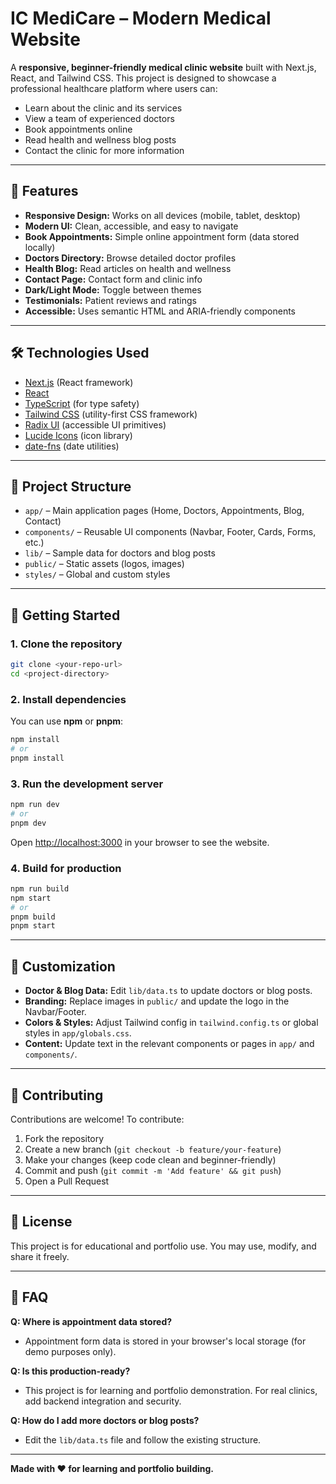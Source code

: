 # IC MediCare – Modern Medical Website

A **responsive, beginner-friendly medical clinic website** built with Next.js, React, and Tailwind CSS. This project is designed to showcase a professional healthcare platform where users can:

- Learn about the clinic and its services
- View a team of experienced doctors
- Book appointments online
- Read health and wellness blog posts
- Contact the clinic for more information

---

## 🌟 Features

- **Responsive Design:** Works on all devices (mobile, tablet, desktop)
- **Modern UI:** Clean, accessible, and easy to navigate
- **Book Appointments:** Simple online appointment form (data stored locally)
- **Doctors Directory:** Browse detailed doctor profiles
- **Health Blog:** Read articles on health and wellness
- **Contact Page:** Contact form and clinic info
- **Dark/Light Mode:** Toggle between themes
- **Testimonials:** Patient reviews and ratings
- **Accessible:** Uses semantic HTML and ARIA-friendly components

---

## 🛠️ Technologies Used

- [Next.js](https://nextjs.org/) (React framework)
- [React](https://react.dev/)
- [TypeScript](https://www.typescriptlang.org/) (for type safety)
- [Tailwind CSS](https://tailwindcss.com/) (utility-first CSS framework)
- [Radix UI](https://www.radix-ui.com/) (accessible UI primitives)
- [Lucide Icons](https://lucide.dev/) (icon library)
- [date-fns](https://date-fns.org/) (date utilities)

---

## 📁 Project Structure

- `app/` – Main application pages (Home, Doctors, Appointments, Blog, Contact)
- `components/` – Reusable UI components (Navbar, Footer, Cards, Forms, etc.)
- `lib/` – Sample data for doctors and blog posts
- `public/` – Static assets (logos, images)
- `styles/` – Global and custom styles

---

## 🚀 Getting Started

### 1. **Clone the repository**

```bash
git clone <your-repo-url>
cd <project-directory>
```

### 2. **Install dependencies**

You can use **npm** or **pnpm**:

```bash
npm install
# or
pnpm install
```

### 3. **Run the development server**

```bash
npm run dev
# or
pnpm dev
```

Open [http://localhost:3000](http://localhost:3000) in your browser to see the website.

### 4. **Build for production**

```bash
npm run build
npm start
# or
pnpm build
pnpm start
```

---

## 📝 Customization

- **Doctor & Blog Data:** Edit `lib/data.ts` to update doctors or blog posts.
- **Branding:** Replace images in `public/` and update the logo in the Navbar/Footer.
- **Colors & Styles:** Adjust Tailwind config in `tailwind.config.ts` or global styles in `app/globals.css`.
- **Content:** Update text in the relevant components or pages in `app/` and `components/`.

---

## 🤝 Contributing

Contributions are welcome! To contribute:

1. Fork the repository
2. Create a new branch (`git checkout -b feature/your-feature`)
3. Make your changes (keep code clean and beginner-friendly)
4. Commit and push (`git commit -m 'Add feature' && git push`)
5. Open a Pull Request

---

## 📄 License

This project is for educational and portfolio use. You may use, modify, and share it freely.

---

## 🙋 FAQ

**Q: Where is appointment data stored?**
- Appointment form data is stored in your browser's local storage (for demo purposes only).

**Q: Is this production-ready?**
- This project is for learning and portfolio demonstration. For real clinics, add backend integration and security.

**Q: How do I add more doctors or blog posts?**
- Edit the `lib/data.ts` file and follow the existing structure.

---

**Made with ❤️ for learning and portfolio building.** 